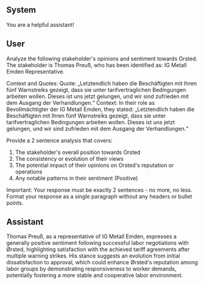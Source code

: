 ## System

You are a helpful assistant!

## User


Analyze the following stakeholder's opinions and sentiment towards Orsted. The stakeholder is Thomas Preuß, who has been identified as: IG Metall Emden Representative.

Context and Quotes:
Quote: „Letztendlich haben die Beschäftigten mit Ihren fünf Warnstreiks gezeigt, dass sie unter tarifvertraglichen Bedingungen arbeiten wollen. Dieses ist uns jetzt gelungen, und wir sind zufrieden mit dem Ausgang der Verhandlungen.“
Context: In their role as Bevollmächtigter der IG Metall Emden, they stated: „Letztendlich haben die Beschäftigten mit Ihren fünf Warnstreiks gezeigt, dass sie unter tarifvertraglichen Bedingungen arbeiten wollen. Dieses ist uns jetzt gelungen, und wir sind zufrieden mit dem Ausgang der Verhandlungen.“

Provide a 2 sentence analysis that covers:
1. The stakeholder's overall position towards Orsted
2. The consistency or evolution of their views
3. The potential impact of their opinions on Orsted's reputation or operations
4. Any notable patterns in their sentiment (Positive)

Important: Your response must be exactly 2 sentences - no more, no less.
Format your response as a single paragraph without any headers or bullet points.


## Assistant

Thomas Preuß, as a representative of IG Metall Emden, expresses a generally positive sentiment following successful labor negotiations with Ørsted, highlighting satisfaction with the achieved tariff agreements after multiple warning strikes. His stance suggests an evolution from initial dissatisfaction to approval, which could enhance Ørsted's reputation among labor groups by demonstrating responsiveness to worker demands, potentially fostering a more stable and cooperative labor environment.

